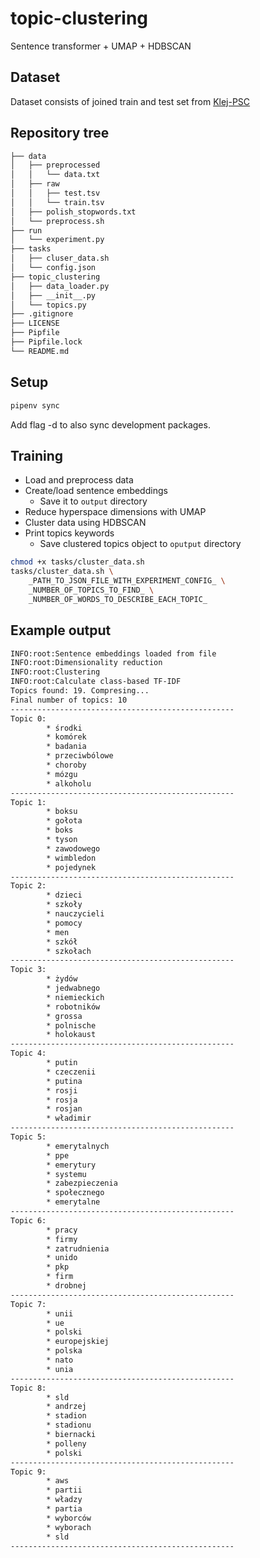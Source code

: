 # topic-clustering
Sentence transformer + UMAP + HDBSCAN

## Dataset
Dataset consists of joined train and test set from [Klej-PSC](https://klejbenchmark.com/static/data/klej_psc.zip)

## Repository tree
```zsh
├── data
│   ├── preprocessed
│   │   └── data.txt
│   ├── raw
│   │   ├── test.tsv
│   │   └── train.tsv
│   ├── polish_stopwords.txt
│   └── preprocess.sh
├── run
│   └── experiment.py
├── tasks
│   ├── cluser_data.sh
│   └── config.json
├── topic_clustering
│   ├── data_loader.py
│   ├── __init__.py
│   └── topics.py
├── .gitignore
├── LICENSE
├── Pipfile
├── Pipfile.lock
└── README.md
```

## Setup
```zsh
pipenv sync
```
Add flag -d to also sync development packages.

## Training
* Load and preprocess data
* Create/load sentence embeddings
    * Save it to `output` directory
* Reduce hyperspace dimensions with UMAP
* Cluster data using HDBSCAN
* Print topics keywords
    * Save clustered topics object to `oputput` directory

```zsh
chmod +x tasks/cluster_data.sh
tasks/cluster_data.sh \
    _PATH_TO_JSON_FILE_WITH_EXPERIMENT_CONFIG_ \
    _NUMBER_OF_TOPICS_TO_FIND_ \
    _NUMBER_OF_WORDS_TO_DESCRIBE_EACH_TOPIC_
```

## Example output
```zsh
INFO:root:Sentence embeddings loaded from file
INFO:root:Dimensionality reduction
INFO:root:Clustering
INFO:root:Calculate class-based TF-IDF
Topics found: 19. Compresing...
Final number of topics: 10
--------------------------------------------------
Topic 0:
        * środki
        * komórek
        * badania
        * przeciwbólowe
        * choroby
        * mózgu
        * alkoholu
--------------------------------------------------
Topic 1:
        * boksu
        * gołota
        * boks
        * tyson
        * zawodowego
        * wimbledon
        * pojedynek
--------------------------------------------------
Topic 2:
        * dzieci
        * szkoły
        * nauczycieli
        * pomocy
        * men
        * szkół
        * szkołach
--------------------------------------------------
Topic 3:
        * żydów
        * jedwabnego
        * niemieckich
        * robotników
        * grossa
        * polnische
        * holokaust
--------------------------------------------------
Topic 4:
        * putin
        * czeczenii
        * putina
        * rosji
        * rosja
        * rosjan
        * władimir
--------------------------------------------------
Topic 5:
        * emerytalnych
        * ppe
        * emerytury
        * systemu
        * zabezpieczenia
        * społecznego
        * emerytalne
--------------------------------------------------
Topic 6:
        * pracy
        * firmy
        * zatrudnienia
        * unido
        * pkp
        * firm
        * drobnej
--------------------------------------------------
Topic 7:
        * unii
        * ue
        * polski
        * europejskiej
        * polska
        * nato
        * unia
--------------------------------------------------
Topic 8:
        * sld
        * andrzej
        * stadion
        * stadionu
        * biernacki
        * polleny
        * polski
--------------------------------------------------
Topic 9:
        * aws
        * partii
        * władzy
        * partia
        * wyborców
        * wyborach
        * sld
--------------------------------------------------
```
